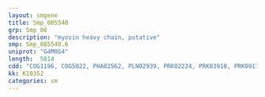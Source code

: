 ```yaml
---
layout: smgene
title: Smp_085540
grp: Smp_08
description: "myosin heavy chain, putative"
smp: Smp_085540.6
uniprot: "G4M0G4"
length:  5814
cdd: "COG1196, COG5022, PHA02562, PLN02939, PRK02224, PRK03918, PRK09174, PTZ00014, PTZ00121, TIGR02168, TIGR04375, cd01377, cd09236, cl00286, cl05515, cl14654, cl21455, cl21477, cl21478, cl21643, cl22427, pfam00063, pfam01576, pfam05266, pfam05879, pfam06009, pfam12718, pfam14362, smart00242, smart00787, smart00806"
kk: K10352
categories: sm
---
```


